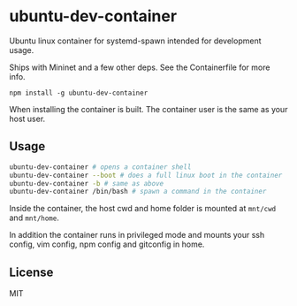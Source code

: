 # ubuntu-dev-container

Ubuntu linux container for systemd-spawn intended for development usage.

Ships with Mininet and a few other deps.
See the Containerfile for more info.

```
npm install -g ubuntu-dev-container
```

When installing the container is built. The container user is the
same as your host user.

## Usage

``` sh
ubuntu-dev-container # opens a container shell
ubuntu-dev-container --boot # does a full linux boot in the container
ubuntu-dev-container -b # same as above
ubuntu-dev-container /bin/bash # spawn a command in the container
```

Inside the container, the host cwd and home folder is mounted
at `mnt/cwd` and `mnt/home`.

In addition the container runs in privileged mode and mounts
your ssh config, vim config, npm config and gitconfig in home.

## License

MIT
